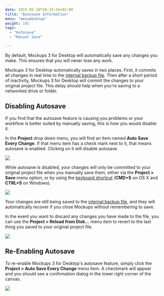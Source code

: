 ```yaml
---
date: 2015-05-10T10:33:54+02:00
title: "Autosave Information"
menu: "menudesktop"
weight: 191
tags:
  - "Autosave"
  - "Manual Save"

---
```


By default, Mockups 3 for Desktop will automatically save any changes you make. This ensures that you will never lose any work.

Mockups 3 for Desktop automatically saves in two places. First, it commits all changes in real time to the [internal backup file](https://support.balsamiq.com/desktop/backup/). Then after a short period of inactivity, Mockups 3 for Desktop will commit the changes to your original project file. This delay should help when you're saving to a networked drive or folder.

## Disabling Autosave

If you find that the autosave feature is causing you problems or your workflow is better suited by manually saving, this is how you would disable it.

In the **Project** drop down menu, you will find an item named **Auto Save Every Change**. If that menu item has a check mark next to it, that means autosave is enabled. Clicking on it will disable autosave.

![](//media.balsamiq.com/img/support/docs/m4d/b3/autosave-disable.png)

While autosave is disabled, your changes will only be committed to your original project file when you manually save them, either via the **Project > Save** menu option, or by using the [keyboard shortcut](/desktop/shortcuts) (**CMD+S** on OS X and **CTRL+S** on Windows).

![](//media.balsamiq.com/img/support/docs/m4d/b3/autosave-disabled-confirmation.png)

Your changes are still being saved to the [internal backup file](https://support.balsamiq.com/desktop/backup/), and they will automatically recover if you close Mockups without remembering to save.

In the event you want to discard any changes you have made to the file, you can use the **Project > Reload from Disk...** menu item to revert to the last thing you saved to your original project file.

![](//media.balsamiq.com/img/support/docs/m4d/b3/autosave-reload-from-disk.png)

## Re-Enabling Autosave

To re-enable Mockups 3 for Desktop's autosave feature, simply click the **Project > Auto Save Every Change** menu item. A checkmark will appear and you should see a confirmation dialog in the lower right corner of the canvas.

![](//media.balsamiq.com/img/support/docs/m4d/b3/autosave-renabled-confirmation.png)
